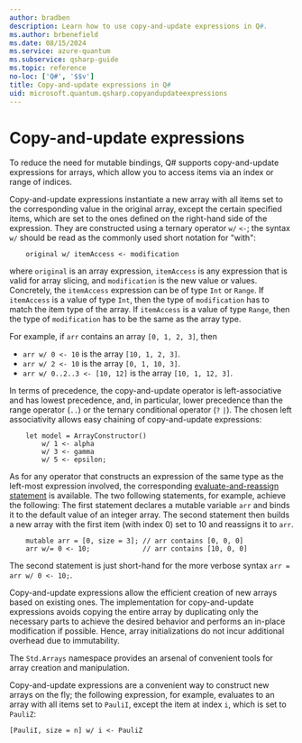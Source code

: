 ```yaml
---
author: bradben
description: Learn how to use copy-and-update expressions in Q#.
ms.author: brbenefield
ms.date: 08/15/2024
ms.service: azure-quantum
ms.subservice: qsharp-guide
ms.topic: reference
no-loc: ['Q#', '$$v']
title: Copy-and-update expressions in Q#
uid: microsoft.quantum.qsharp.copyandupdateexpressions
---
```


# Copy-and-update expressions

To reduce the need for mutable bindings, Q# supports copy-and-update expressions for arrays, which allow you to access items via an index or range of indices.

Copy-and-update expressions instantiate a new array with all items set to the corresponding value in the original array, except the certain specified items, which are set to the ones defined on the right-hand side of the expression.
They are constructed using a ternary operator `w/` `<-`; the syntax `w/` should be read as the commonly used short notation for "with":

```qsharp
    original w/ itemAccess <- modification
```

where `original` is an array expression, `itemAccess` is any expression that is valid for array slicing, and `modification` is the new value or values. Concretely, the `itemAccess` expression can be of type `Int` or `Range`. If `itemAccess` is a value of type `Int`, then the type of `modification` has to match the item type of the array. If `itemAccess` is a value of type `Range`, then the type of `modification` has to be the same as the array type.

For example, if `arr` contains an array `[0, 1, 2, 3]`, then

- `arr w/ 0 <- 10` is the array `[10, 1, 2, 3]`.
- `arr w/ 2 <- 10` is the array `[0, 1, 10, 3]`.
- `arr w/ 0..2..3 <- [10, 12]` is the array `[10, 1, 12, 3]`.

In terms of precedence, the copy-and-update operator is left-associative and has lowest precedence, and, in particular, lower precedence than the range operator (`..`) or the ternary conditional operator (`?` `|`).
The chosen left associativity allows easy chaining of copy-and-update expressions:

```qsharp
    let model = ArrayConstructor()
        w/ 1 <- alpha
        w/ 3 <- gamma
        w/ 5 <- epsilon;
```

As for any operator that constructs an expression of the same type as the left-most expression involved, the corresponding [evaluate-and-reassign statement](xref:microsoft.quantum.qsharp.variabledeclarationsandreassignments#evaluate-and-reassign-statements) is available.
The two following statements, for example, achieve the following: The first statement declares a mutable variable `arr` and binds it to the default value of an integer array. The second statement then builds a new array with the first item (with index 0) set to 10 and reassigns it to `arr`.

```qsharp
    mutable arr = [0, size = 3]; // arr contains [0, 0, 0]
    arr w/= 0 <- 10;             // arr contains [10, 0, 0] 
```

The second statement is just short-hand for the more verbose syntax `arr = arr w/ 0 <- 10;`.

Copy-and-update expressions allow the efficient creation of new arrays based on existing ones.
The implementation for copy-and-update expressions avoids copying the entire array
by duplicating only the necessary parts to achieve the desired behavior and performs an in-place modification if possible. Hence, array initializations do not incur additional overhead due to immutability.

The `Std.Arrays` namespace provides an arsenal of convenient tools for array creation and manipulation.

Copy-and-update expressions are a convenient way to construct new arrays on the fly;
the following expression, for example, evaluates to an array with all items set to `PauliI`, except the item at index `i`, which is set to `PauliZ`:

```qsharp
[PauliI, size = n] w/ i <- PauliZ
```
